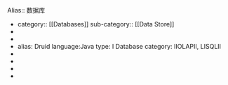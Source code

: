 Alias:: 数据库

- category:: [[Databases]]
  sub-category:: [[Data Store]]
-
-
- alias: Druid
  language:Java
  type: I Database
  category: IIOLAPII, LISQLII
-
-
-
-
